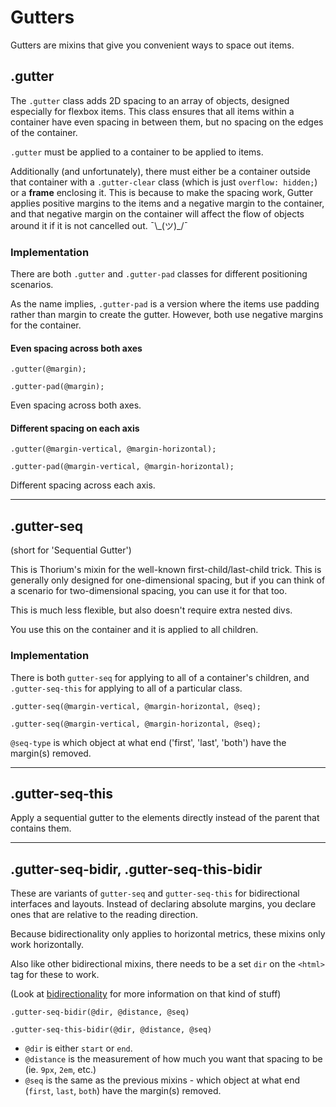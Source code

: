 # Gutters

Gutters are mixins that give you convenient ways to space out items.

## .gutter

The `.gutter` class adds 2D spacing to an array of objects, designed especially for flexbox items. This class ensures that all items within a container have even spacing in between them, but no spacing on the edges of the container.

`.gutter` must be applied to a container to be applied to items.

Additionally (and unfortunately), there must either be a container outside that container with a `.gutter-clear` class (which is just `overflow: hidden;`) or a **frame** enclosing it. This is because to make the spacing work, Gutter applies positive margins to the items and a negative margin to the container, and that negative margin on the container will affect the flow of objects around it if it is not cancelled out. ¯\\\_(ツ)_/¯


### Implementation

There are both `.gutter` and `.gutter-pad` classes for different positioning scenarios.

As the name implies, `.gutter-pad` is a version where the items use padding rather than margin to create the gutter. However, both use negative margins for the container.

#### Even spacing across both axes

`.gutter(@margin);`

`.gutter-pad(@margin);`

Even spacing across both axes.

#### Different spacing on each axis

`.gutter(@margin-vertical, @margin-horizontal);`

`.gutter-pad(@margin-vertical, @margin-horizontal);`

Different spacing across each axis.

----

## .gutter-seq

(short for 'Sequential Gutter')

This is Thorium's mixin for the well-known first-child/last-child trick. This is generally only designed for one-dimensional spacing, but if you can think of a scenario for two-dimensional spacing, you can use it for that too.

This is much less flexible, but also doesn't require extra nested divs.

You use this on the container and it is applied to all children.


### Implementation

There is both `gutter-seq` for applying to all of a container's children, and `.gutter-seq-this` for applying to all of a particular class.

`.gutter-seq(@margin-vertical, @margin-horizontal, @seq);`

`.gutter-seq(@margin-vertical, @margin-horizontal, @seq);`

`@seq-type` is which object at what end ('first', 'last', 'both') have the margin(s) removed.


----

## .gutter-seq-this

Apply a sequential gutter to the elements directly instead of the parent that contains them.

----

## .gutter-seq-bidir, .gutter-seq-this-bidir

These are variants of `gutter-seq` and `gutter-seq-this` for bidirectional interfaces and layouts. Instead of declaring absolute margins, you declare ones that are relative to the reading direction.

Because bidirectionality only applies to horizontal metrics, these mixins only work horizontally.

Also like other bidirectional mixins, there needs to be a set `dir` on the `<html>` tag for these to work.

(Look at [bidirectionality](bidir.md) for more information on that kind of stuff)

`.gutter-seq-bidir(@dir, @distance, @seq)`

`.gutter-seq-this-bidir(@dir, @distance, @seq)`

- `@dir` is either `start` or `end`. 
- `@distance` is the measurement of how much you want that spacing to be (ie. `9px`, `2em`, etc.)
- `@seq` is the same as the previous mixins - which object at what end (`first`, `last`, `both`) have the margin(s) removed. 
